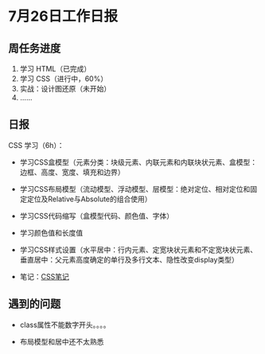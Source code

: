 # 7月26日工作日报

## 周任务进度

1. 学习 HTML（已完成）
2. 学习 CSS（进行中，60%）
3. 实战：设计图还原（未开始）
4. ......

## 日报

CSS 学习（6h）：

 - 学习CSS盒模型（元素分类：块级元素、内联元素和内联块状元素、盒模型：边框、高度、宽度、填充和边界）
 
 - 学习CSS布局模型（流动模型、浮动模型、层模型：绝对定位、相对定位和固定定位及Relative与Absolute的组合使用）

 - 学习CSS代码缩写（盒模型代码、颜色值、字体）

 - 学习颜色值和长度值

 - 学习CSS样式设置（水平居中：行内元素、定宽块状元素和不定宽块状元素、垂直居中：父元素高度确定的单行及多行文本、隐性改变display类型）

 - 笔记：[CSS笔记](https://github.com/sliop/learngit/blob/dev/CSS.md)

## 遇到的问题

- class属性不能数字开头。。。。

- 布局模型和居中还不太熟悉